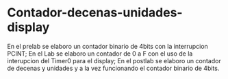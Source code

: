 # Contador-decenas-unidades-display
En el prelab se elaboro un contador binario de 4bits con la interrupcion PCINT; En el Lab se elaboro un contador de 0 a F con el uso de la interupcion del Timer0 para el display; En el postlab se elaboro un contador de decenas y unidades y a la vez funcionando el contador binario de 4bits.
